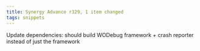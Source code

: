```yaml
---
title: Synergy Advance r329, 1 item changed
tags: snippets
---
```


Update dependencies: should build WODebug framework + crash reporter instead of just the framework
